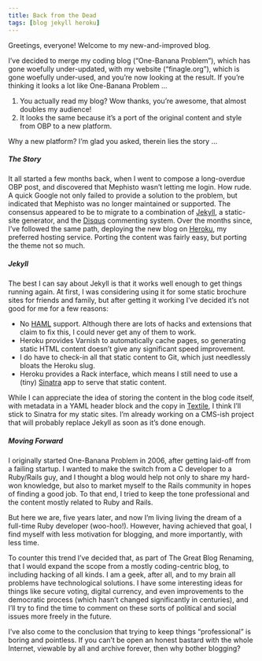```yaml
---
title: Back from the Dead
tags: [blog jekyll heroku]
---
```


Greetings, everyone! Welcome to my new-and-improved blog.

I’ve decided to merge my coding blog (“One-Banana Problem”), which has gone woefully under-updated, with my website (“finagle.org”), which is gone woefully under-used, and you’re now looking at the result. If you’re thinking it looks a lot like One-Banana Problem …

1.  You actually read my blog? Wow thanks, you’re awesome, that almost doubles my audience!
2.  It looks the same because it’s a port of the original content and style from OBP to a new platform.

Why a new platform? I’m glad you asked, therein lies the story …

##### The Story

It all started a few months back, when I went to compose a long-overdue OBP post, and discovered that Mephisto wasn’t letting me login. How rude. A quick Google not only failed to provide a solution to the problem, but indicated that Mephisto was no longer maintained or supported. The consensus appeared to be to migrate to a combination of [Jekyll](https://github.com/mojombo/jekyll), a static-site generator, and the [Disqus](http://disqus.com/) commenting system. Over the months since, I’ve followed the same path, deploying the new blog on [Heroku](http://heroku.com), my preferred hosting service. Porting the content was fairly easy, but porting the theme not so much.

##### Jekyll

The best I can say about Jekyll is that it works well enough to get things running again. At first, I was considering using it for some static brochure sites for friends and family, but after getting it working I’ve decided it’s not good for me for a few reasons:

-   No [HAML](http://haml-lang.com) support. Although there are lots of hacks and extensions that claim to fix this, I could never get any of them to work.
-   Heroku provides Varnish to automatically cache pages, so generating static HTML content doesn’t give any significant speed improvement.
-   I do have to check-in all that static content to Git, which just needlessly bloats the Heroku slug.
-   Heroku provides a Rack interface, which means I still need to use a (tiny) [Sinatra](http://sinatrarb.com) app to serve that static content.

While I can appreciate the idea of storing the content in the blog code itself, with metadata in a YAML header block and the copy in [Textile](http://en.wikipedia.org/wiki/Textile_(markup_language)), I think I’ll stick to Sinatra for my static sites. I’m already working on a CMS-ish project that will probably replace Jekyll as soon as it’s done enough.

##### Moving Forward

I originally started One-Banana Problem in 2006, after getting laid-off from a failing startup. I wanted to make the switch from a C<span class="underline"></span> developer to a Ruby/Rails guy, and I thought a blog would help not only to share my hard-won knowledge, but also to market myself to the Rails community in hopes of finding a good job. To that end, I tried to keep the tone professional and the content mostly related to Ruby and Rails.

But here we are, five years later, and now I’m living living the dream of a full-time Ruby developer (woo-hoo!). However, having achieved that goal, I find myself with less motivation for blogging, and more importantly, with less time.

To counter this trend I’ve decided that, as part of The Great Blog Renaming, that I would expand the scope from a mostly coding-centric blog, to including hacking of all kinds. I am a geek, after all, and to my brain all problems have technological solutions. I have some interesting ideas for things like secure voting, digital currency, and even improvements to the democratic process (which hasn’t changed significantly in centuries), and I’ll try to find the time to comment on these sorts of political and social issues more freely in the future.

I’ve also come to the conclusion that trying to keep things “professional” is boring and pointless. If you can’t be open an honest bastard with the whole Internet, viewable by all and archive forever, then why bother blogging?
